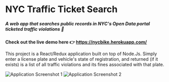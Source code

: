 # NYC Traffic Ticket Search
##### A web app that searches public records in  NYC's Open Data portal ticketed traffic violations :cop:

**Check out the live demo here :point_right: https://nycbike.herokuapp.com/**

This project is a React/Redux application built on top of Node.Js. Simply enter a license plate and vehicle's state of registration, and returned (if it exists) is a list of all traffic violations and its fines associated with that plate.


![Application Screenshot 1](https://s3.amazonaws.com/vcbc/Screen+Shot+2018-06-28+at+5.58.54+PM.jpg)
![Application Screenshot 2](https://s3.amazonaws.com/vcbc/Screen+Shot+2018-06-28+at+5.59.18+PM.jpg)
